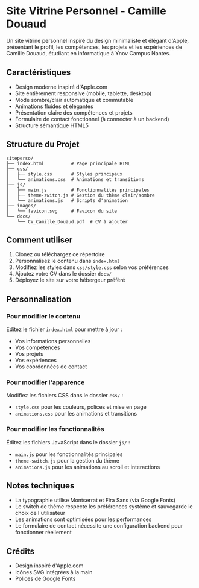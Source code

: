 # Site Vitrine Personnel - Camille Douaud

Un site vitrine personnel inspiré du design minimaliste et élégant d'Apple, présentant le profil, les compétences, les projets et les expériences de Camille Douaud, étudiant en informatique à Ynov Campus Nantes.

## Caractéristiques

- Design moderne inspiré d'Apple.com
- Site entièrement responsive (mobile, tablette, desktop)
- Mode sombre/clair automatique et commutable
- Animations fluides et élégantes
- Présentation claire des compétences et projets
- Formulaire de contact fonctionnel (à connecter à un backend)
- Structure sémantique HTML5

## Structure du Projet

```
siteperso/
├── index.html          # Page principale HTML
├── css/
│   ├── style.css       # Styles principaux
│   └── animations.css  # Animations et transitions
├── js/
│   ├── main.js         # Fonctionnalités principales
│   ├── theme-switch.js # Gestion du thème clair/sombre
│   └── animations.js   # Scripts d'animation
├── images/
│   └── favicon.svg     # Favicon du site
└── docs/
    └── CV_Camille_Douaud.pdf  # CV à ajouter
```

## Comment utiliser

1. Clonez ou téléchargez ce répertoire
2. Personnalisez le contenu dans `index.html`
3. Modifiez les styles dans `css/style.css` selon vos préférences
4. Ajoutez votre CV dans le dossier `docs/`
5. Déployez le site sur votre hébergeur préféré

## Personnalisation

### Pour modifier le contenu

Éditez le fichier `index.html` pour mettre à jour :
- Vos informations personnelles
- Vos compétences
- Vos projets
- Vos expériences
- Vos coordonnées de contact

### Pour modifier l'apparence

Modifiez les fichiers CSS dans le dossier `css/` :
- `style.css` pour les couleurs, polices et mise en page
- `animations.css` pour les animations et transitions

### Pour modifier les fonctionnalités

Éditez les fichiers JavaScript dans le dossier `js/` :
- `main.js` pour les fonctionnalités principales
- `theme-switch.js` pour la gestion du thème
- `animations.js` pour les animations au scroll et interactions

## Notes techniques

- La typographie utilise Montserrat et Fira Sans (via Google Fonts)
- Le switch de thème respecte les préférences système et sauvegarde le choix de l'utilisateur
- Les animations sont optimisées pour les performances
- Le formulaire de contact nécessite une configuration backend pour fonctionner réellement

## Crédits

- Design inspiré d'Apple.com
- Icônes SVG intégrées à la main
- Polices de Google Fonts
